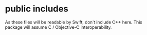 # public includes

As these files will be readable by Swift, don't include C++ here. This package will assume C / Objective-C interoperability.
